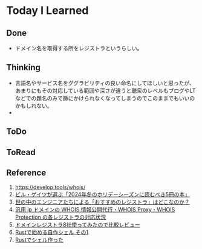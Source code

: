 # Today I Learned

## Done
- ドメイン名を取得する所をレジストラというらしい。

## Thinking
- 言語名やサービス名をググラビリティの良い命名にしてほしいと思ったが、あまりにもその対応している範囲や深さが違うと聴衆のレベルもブログやLTなどでの題名のみで篩にかけられなくなってしまうのでこのままでもいいのかもしれない。
- 

## ToDo

## ToRead

## Reference
1. https://develop.tools/whois/
2. [ビル・ゲイツが選ぶ「2024年冬のホリデーシーズンに読むべき5冊の本」](https://gigazine.net/news/20241222-bill-gates-books/)
3. [世の中のエンジニアたちによる「おすすめのレジストラ」はどこなのか？](https://gigazine.net/news/20230930-domain-registrar-recommend/)
4. [汎用 jp ドメインの WHOIS 情報公開代行・WHOIS Proxy・WHOIS Protection の各レジストラの対応状況](https://zenn.dev/15/articles/e3b3c708ce9aea)
5. [ドメインレジストラ8社使ってみたので比較レビュー](https://jyn.jp/compare-domain-registrar/)
6. [Rustで始める自作シェル その1](https://tech.buty4649.net/entry/2021/12/19/235124)
7. [Rustでシェル作った](https://keens.github.io/blog/2016/09/04/rustdeshierutsukutta/)